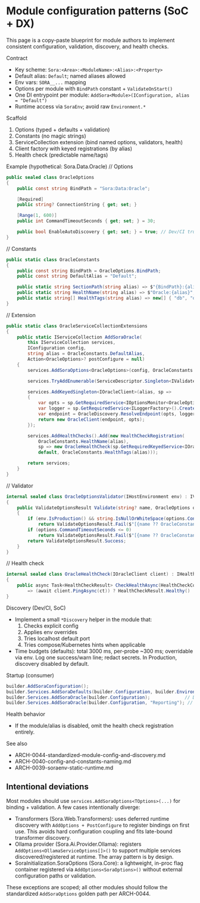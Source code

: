 ﻿# Module configuration patterns (SoC + DX)

This page is a copy-paste blueprint for module authors to implement consistent configuration, validation, discovery, and health checks.

Contract
- Key scheme: `Sora:<Area>:<ModuleName>:<Alias>:<Property>`
- Default alias: `Default`; named aliases allowed
- Env vars: `SORA__...` mapping
- Options per module with `BindPath` constant + `ValidateOnStart()`
- One DI entrypoint per module: `AddSora<Module>(IConfiguration, alias = "Default")`
- Runtime access via `SoraEnv`; avoid raw `Environment.*`

Scaffold
1) Options (typed + defaults + validation)
2) Constants (no magic strings)
3) ServiceCollection extension (bind named options, validators, health)
4) Client factory with keyed registrations (by alias)
5) Health check (predictable name/tags)

Example (hypothetical: Sora.Data.Oracle)
// Options
```csharp
public sealed class OracleOptions
{
    public const string BindPath = "Sora:Data:Oracle";

    [Required]
    public string? ConnectionString { get; set; }

    [Range(1, 600)]
    public int CommandTimeoutSeconds { get; set; } = 30;

    public bool EnableAutoDiscovery { get; set; } = true; // Dev/CI true; Prod false
}
```

// Constants
```csharp
public static class OracleConstants
{
    public const string BindPath = OracleOptions.BindPath;
    public const string DefaultAlias = "Default";

    public static string SectionPath(string alias) => $"{BindPath}:{alias}";
    public static string HealthName(string alias) => $"Oracle:{alias}";
    public static string[] HealthTags(string alias) => new[] { "db", "oracle", alias };
}
```

// Extension
```csharp
public static class OracleServiceCollectionExtensions
{
    public static IServiceCollection AddSoraOracle(
        this IServiceCollection services,
        IConfiguration config,
        string alias = OracleConstants.DefaultAlias,
        Action<OracleOptions>? postConfigure = null)
    {
        services.AddSoraOptions<OracleOptions>(config, OracleConstants.SectionPath(alias), o => postConfigure?.Invoke(o));

        services.TryAddEnumerable(ServiceDescriptor.Singleton<IValidateOptions<OracleOptions>, OracleOptionsValidator>());

        services.AddKeyedSingleton<IOracleClient>(alias, sp =>
        {
            var opts = sp.GetRequiredService<IOptionsMonitor<OracleOptions>>().Get(alias);
            var logger = sp.GetRequiredService<ILoggerFactory>().CreateLogger("Oracle");
            var endpoint = OracleDiscovery.ResolveEndpoint(opts, logger); // implement discovery per module
            return new OracleClient(endpoint, opts);
        });

        services.AddHealthChecks().Add(new HealthCheckRegistration(
            OracleConstants.HealthName(alias),
            sp => new OracleHealthCheck(sp.GetRequiredKeyedService<IOracleClient>(alias)),
            default, OracleConstants.HealthTags(alias)));

        return services;
    }
}
```

// Validator
```csharp
internal sealed class OracleOptionsValidator(IHostEnvironment env) : IValidateOptions<OracleOptions>
{
    public ValidateOptionsResult Validate(string? name, OracleOptions options)
    {
        if (env.IsProduction() && string.IsNullOrWhiteSpace(options.ConnectionString))
            return ValidateOptionsResult.Fail($"[{name ?? OracleConstants.DefaultAlias}] ConnectionString is required in Production.");
        if (options.CommandTimeoutSeconds <= 0)
            return ValidateOptionsResult.Fail($"[{name ?? OracleConstants.DefaultAlias}] CommandTimeoutSeconds must be > 0.");
        return ValidateOptionsResult.Success;
    }
}
```

// Health check
```csharp
internal sealed class OracleHealthCheck(IOracleClient client) : IHealthCheck
{
    public async Task<HealthCheckResult> CheckHealthAsync(HealthCheckContext context, CancellationToken ct = default)
        => (await client.PingAsync(ct)) ? HealthCheckResult.Healthy() : HealthCheckResult.Unhealthy("Oracle ping failed");
}
```

Discovery (Dev/CI, SoC)
- Implement a small `*Discovery` helper in the module that:
  1) Checks explicit config
  2) Applies env overrides
  3) Tries localhost default port
  4) Tries compose/Kubernetes hints when applicable
- Time budgets (defaults): total 3000 ms, per-probe ~300 ms; overridable via env. Log one success/warn line; redact secrets. In Production, discovery disabled by default.

Startup (consumer)
```csharp
builder.AddSoraConfiguration();
builder.Services.AddSoraDefaults(builder.Configuration, builder.Environment);
builder.Services.AddSoraOracle(builder.Configuration);             // Default
builder.Services.AddSoraOracle(builder.Configuration, "Reporting"); // Named alias
```

Health behavior
- If the module/alias is disabled, omit the health check registration entirely.

See also
- ARCH-0044-standardized-module-config-and-discovery.md
- ARCH-0040-config-and-constants-naming.md
- ARCH-0039-soraenv-static-runtime.md

## Intentional deviations

Most modules should use `services.AddSoraOptions<TOptions>(...)` for binding + validation. A few cases intentionally diverge:

- Transformers (Sora.Web.Transformers): uses deferred runtime discovery with `AddOptions + PostConfigure` to register bindings on first use. This avoids hard configuration coupling and fits late-bound transformer discovery.
- Ollama provider (Sora.Ai.Provider.Ollama): registers `AddOptions<OllamaServiceOptions[]>()` to support multiple services discovered/registered at runtime. The array pattern is by design.
- SoraInitialization.SoraOptions (Sora.Core): a lightweight, in-proc flag container registered via `AddOptions<SoraOptions>()` without external configuration paths or validation.

These exceptions are scoped; all other modules should follow the standardized `AddSoraOptions` golden path per ARCH-0044.
